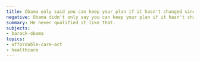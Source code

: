 ```yaml
---
title: Obama only said you can keep your plan if it hasn't changed since the ACA passed
negative: Obama didn't only say you can keep your plan if it hasn't changed since the ACA passed
summary: He never qualified it like that.
subjects:
- barack-obama
topics:
- affordable-care-act
- healthcare
---
```

